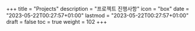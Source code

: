 ﻿+++
title = "Projects"
description = "프로젝트 진행사항"
icon = "box"
date = "2023-05-22T00:27:57+01:00"
lastmod = "2023-05-22T00:27:57+01:00"
draft = false
toc = true
weight = 102
+++
